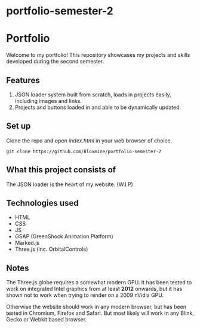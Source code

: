 # portfolio-semester-2
# Portfolio

Welcome to my portfolio! This repository showcases my projects and skills developed during the second semester.

## Features

1. JSON loader system built from scratch, loads in projects easily, including images and links.
2. Projects and buttons loaded in and able to be dynamically updated.

## Set up

Clone the repo and open _index.html_ in your web browser of choice.

`git clone https://github.com/Bloxmine/portfolio-semester-2`

## What this project consists of
The JSON loader is the heart of my website. (W.I.P)

## Technologies used

- HTML
- CSS
- JS
- GSAP (GreenShock Animation Platform)
- Marked.js
- Three.js (inc. OrbitalControls)

## Notes

The Three.js globe requires a somewhat modern GPU. It has been tested to work on integrated Intel graphics from at least **2012** onwards, but it has shown not to work when trying to render on a 2009 nVidia GPU.

Otherwise the website should work in any modern browser, but has been tested in Chromium, Firefox and Safari. But most likely will work in any Blink, Gecko or Webkit based browser.
